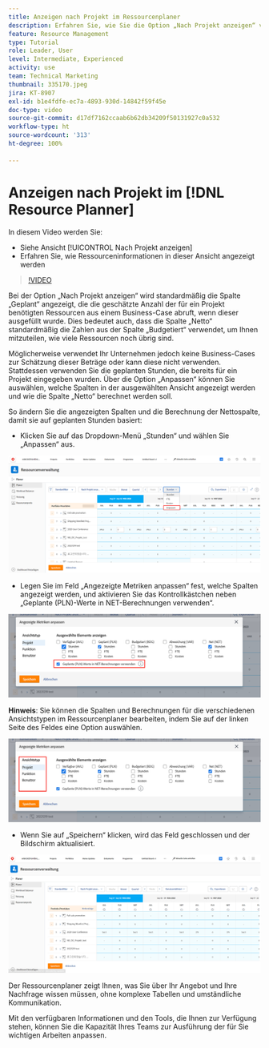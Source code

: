 ```yaml
---
title: Anzeigen nach Projekt im Ressourcenplaner
description: Erfahren Sie, wie Sie die Option „Nach Projekt anzeigen“ verwenden und wie Ressourceninformationen in dieser Ansicht angezeigt werden.
feature: Resource Management
type: Tutorial
role: Leader, User
level: Intermediate, Experienced
activity: use
team: Technical Marketing
thumbnail: 335170.jpeg
jira: KT-8907
exl-id: b1e4fdfe-ec7a-4893-930d-14842f59f45e
doc-type: video
source-git-commit: d17df7162ccaab6b62db34209f50131927c0a532
workflow-type: ht
source-wordcount: '313'
ht-degree: 100%

---
```


# Anzeigen nach Projekt im [!DNL Resource Planner]

In diesem Video werden Sie:

* Siehe Ansicht [!UICONTROL Nach Projekt anzeigen]
* Erfahren Sie, wie Ressourceninformationen in dieser Ansicht angezeigt werden

>[!VIDEO](https://video.tv.adobe.com/v/335170/?quality=12&learn=on&enablevpops)

Bei der Option „Nach Projekt anzeigen“ wird standardmäßig die Spalte „Geplant“ angezeigt, die die geschätzte Anzahl der für ein Projekt benötigten Ressourcen aus einem Business-Case abruft, wenn dieser ausgefüllt wurde. Dies bedeutet auch, dass die Spalte „Netto“ standardmäßig die Zahlen aus der Spalte „Budgetiert“ verwendet, um Ihnen mitzuteilen, wie viele Ressourcen noch übrig sind.

Möglicherweise verwendet Ihr Unternehmen jedoch keine Business-Cases zur Schätzung dieser Beträge oder kann diese nicht verwenden. Stattdessen verwenden Sie die geplanten Stunden, die bereits für ein Projekt eingegeben wurden. Über die Option „Anpassen“ können Sie auswählen, welche Spalten in der ausgewählten Ansicht angezeigt werden und wie die Spalte „Netto“ berechnet werden soll.

So ändern Sie die angezeigten Spalten und die Berechnung der Nettospalte, damit sie auf geplanten Stunden basiert:

* Klicken Sie auf das Dropdown-Menü „Stunden“ und wählen Sie „Anpassen“ aus.

![Anpassen einer Option im Dropdown-Menü „Anpassen“](assets/NetHours01.png)

* Legen Sie im Feld „Angezeigte Metriken anpassen“ fest, welche Spalten angezeigt werden, und aktivieren Sie das Kontrollkästchen neben „Geplante (PLN)-Werte in NET-Berechnungen verwenden“.

![Die Option „Geplante Werte in NET-Berechnungen verwenden“](assets/NetHours02.png)

**Hinweis**: Sie können die Spalten und Berechnungen für die verschiedenen Ansichtstypen im Ressourcenplaner bearbeiten, indem Sie auf der linken Seite des Feldes eine Option auswählen.

![Optionen zum Anzeigen von Typen](assets/NetHours03.jpg)

* Wenn Sie auf „Speichern“ klicken, wird das Feld geschlossen und der Bildschirm aktualisiert.

![Das Tool „Ressourcenplaner“](assets/NetHours04.jpg)

Der Ressourcenplaner zeigt Ihnen, was Sie über Ihr Angebot und Ihre Nachfrage wissen müssen, ohne komplexe Tabellen und umständliche Kommunikation.

Mit den verfügbaren Informationen und den Tools, die Ihnen zur Verfügung stehen, können Sie die Kapazität Ihres Teams zur Ausführung der für Sie wichtigen Arbeiten anpassen.

